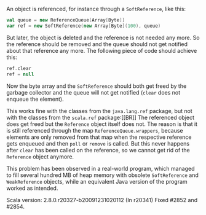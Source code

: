 An object is referenced, for instance through a `SoftReference`, like this:
```scala
val queue = new ReferenceQueue[Array[Byte]]
var ref = new SoftReference(new Array[Byte](100), queue)
```
But later, the object is deleted and the reference is not needed any more. So the reference should be removed and the queue should not get notified about that reference any more. The following piece of code should achieve this:
```scala
ref.clear
ref = null
```
Now the byte array and the `SoftReference` should both get freed by the garbage collector and the queue will not get notified (`clear` does not enqueue the element).

This works fine with the classes from the `java.lang.ref` package, but not with the classes from the `scala.ref` package:[[BR]]
The referenced object does get freed but the `Reference` object itself does not. The reason is that it is still referenced through the map `ReferenceQueue.wrappers`, because elements are only removed from that map when the respective reference gets enqueued and then `poll` or `remove` is called. But this never happens after `clear` has been called on the reference, so we cannot get rid of the `Reference` object anymore.

This problem has been observed in a real-world program, which managed to fill several hundred MB of heap memory with obsolete `SoftReference` and `WeakReference` objects, while an equivalent Java version of the program worked as intended.

Scala version: 2.8.0.r20327-b20091231020112
(In r20341) Fixed #2852 and #2854.
